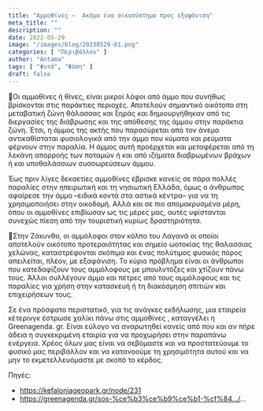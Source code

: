 ```yaml
---
title: "Αμμοθίνες –  Ακόμα ένα οικοσύστημα προς εξαφάνιση"
meta_title: ""
description: ""
date: 2022-05-29
image: "/images/blog/20230529-01.png"
categories: [ "Περιβάλλον" ]
author: "Antama"
tags: [ "Φυτά", "Φύση" ]
draft: false
---
```


🌾Οι αμμοθίνες ή θίνες, είναι μικροί λόφοι από άμμο που συνήθως βρίσκονται στις παράκτιες περιοχές. Αποτελούν σημαντικό
οικότοπο στη μεταβατική ζώνη θάλασσας και ξηράς και δημιουργήθηκαν από τις διεργασίες της διάβρωσης και της απόθεσης της
άμμου στην παράκτια ζώνη. Έτσι, η άμμος της ακτής που παρασύρεται από τον άνεμο αντικαθίσταται φυσιολογικά από την άμμο
που κύματα και ρεύματα φέρνουν στην παραλία. Η άμμος αυτή προέρχεται και μεταφέρεται από τη λεκάνη απορροής των ποταμών
ή και από ιζήματα διαβρωμένων βράχων ή και υποθαλάσσιων συσσωρεύσεων άμμου.

Έως πριν λίγες δεκαετίες αμμοθίνες έβρισκε κανείς σε πάρα πολλές παραλίες στην ηπειρωτική και τη νησιωτική Ελλάδα, όμως
ο άνθρωπος αφαίρεσε την άμμο –ειδικά κοντά στα αστικά κέντρα– για να τη χρησιμοποιήσει στην οικοδομή. Αλλά και σε πιο
απομακρυσμένα μέρη, όπου οι αμμοθίνες επιβίωσαν ως τις μέρες μας, αυτές υφίστανται συνεχώς πίεση από την τουριστική
κυρίως δραστηριότητα.

🐢Στην Ζάκυνθο, οι αμμόλοφοι στον κόλπο του Λαγανά οι οποίοι αποτελούν οικότοπο προτεραιότητας και σημείο ωοτοκίας της
θαλασσιας χελώνας, καταστρέφονται σκόπιμα και ένας πολύτιμος φυσικός πόρος απειλείται, πλέον, με εξαφάνιση. Το κύριο
πρόβλημα είναι οι άνθρωποι που κατεδαφίζουν τους αμμόλοφους με μπουλντόζες και χτίζουν πάνω τους. Άλλοι συλλέγουν άμμο
και πέτρες από τους αμμόλοφους και τις παραλίες για χρήση στην κατασκευή ή τη διακόσμηση σπιτιών και επιχειρήσεων τους.

Σε ένα πρόσφατο περιστατικό, για τις ανάγκες εκδήλωσης, μια εταιρεία κέτερινγκ έστρωσε χαλίκι πάνω στις αμμοθίνες ,
καταγγέλει η Greenagenda. gr. Είναι εύλογο να αναρωτηθεί κανείς από που και αν πήρε άδεια η συγκεκριμένη εταιρία για να
προχωρήσει στην παραπάνω ενέργεια. Χρέος όλων μας είναι να σεβόμαστε και να προστατεύουμε το φυσικό μας περιβάλλον και
να κατανοούμε τη χρησιμότητα αυτού και να μην το εκμετελλευόμαστε με σκοπό το κέρδος.

Πηγές:

- https://kefaloniageopark.gr/node/231
- https://greenagenda.gr/sos-%ce%b3%ce%b9%ce%b1-%cf%84.../...
